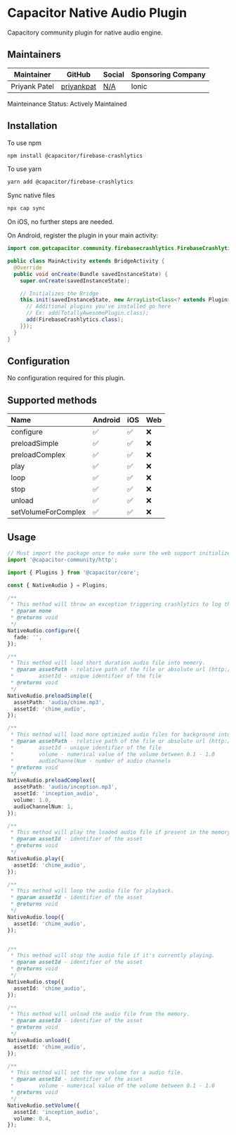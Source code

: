 # Capacitor Native Audio Plugin

Capacitory community plugin for native audio engine.

## Maintainers

| Maintainer | GitHub | Social | Sponsoring Company |
| -----------| -------| -------| -------------------|
| Priyank Patel | [priyankpat](https://github.com/priyankpat) | [N/A](https://twitter.com) | Ionic |

Mainteinance Status: Actively Maintained

## Installation

To use npm

```bash
npm install @capacitor/firebase-crashlytics
```

To use yarn

```bash
yarn add @capacitor/firebase-crashlytics
```

Sync native files

```bash
npx cap sync
```

On iOS, no further steps are needed.

On Android, register the plugin in your main activity:

```java
import com.getcapacitor.community.firebasecrashlytics.FirebaseCrashlytics;

public class MainActivity extends BridgeActivity {
  @Override
  public void onCreate(Bundle savedInstanceState) {
    super.onCreate(savedInstanceState);

    // Initializes the Bridge
    this.init(savedInstanceState, new ArrayList<Class<? extends Plugin>>() {{
      // Additional plugins you've installed go here
      // Ex: add(TotallyAwesomePlugin.class);
      add(FirebaseCrashlytics.class);
    }});
  }
}
```

## Configuration

No configuration required for this plugin.

## Supported methods

| Name  | Android | iOS | Web
| :---- | :--- | :--- | :--- |
| configure | ✅ | ✅ | ❌ 
| preloadSimple | ✅ | ✅ | ❌ 
| preloadComplex | ✅ | ✅ | ❌ 
| play | ✅ | ✅ | ❌ 
| loop | ✅ | ✅ | ❌ 
| stop | ✅ | ✅ | ❌ 
| unload | ✅ | ✅ | ❌ 
| setVolumeForComplex | ✅ | ✅ | ❌ 

## Usage

```typescript
// Must import the package once to make sure the web support initializes
import '@capacitor-community/http';

import { Plugins } from '@capacitor/core';

const { NativeAudio } = Plugins;

/**
 * This method will throw an exception triggering crashlytics to log the event.
 * @param none
 * @returns void
 */
NativeAudio.configure({
  fade: '',
});

/**
 * This method will load short duration audio file into memory.
 * @param assetPath - relative path of the file or absolute url (http://)
 *        assetId - unique identifier of the file
 * @returns void
 */
NativeAudio.preloadSimple({
  assetPath: 'audio/chime.mp3',
  assetId: 'chime_audio',
});

/**
 * This method will load more optimized audio files for background into memory.
 * @param assetPath - relative path of the file or absolute url (http://)
 *        assetId - unique identifier of the file
 *        volume - numerical value of the volume between 0.1 - 1.0
 *        audioChannelNum - number of audio channels
 * @returns void
 */
NativeAudio.preloadComplex({
  assetPath: 'audio/inception.mp3',
  assetId: 'inception_audio',
  volume: 1.0,
  audioChannelNum: 1,
});

/**
 * This method will play the loaded audio file if present in the memory.
 * @param assetId - identifier of the asset
 * @returns void
 */
NativeAudio.play({
  assetId: 'chime_audio',
});

/**
 * This method will loop the audio file for playback.
 * @param assetId - identifier of the asset
 * @returns void
 */
NativeAudio.loop({
  assetId: 'chime_audio',
});


/**
 * This method will stop the audio file if it's currently playing.
 * @param assetId - identifier of the asset
 * @returns void
 */
NativeAudio.stop({
  assetId: 'chime_audio',
});

/**
 * This method will unload the audio file from the memory.
 * @param assetId - identifier of the asset
 * @returns void
 */
NativeAudio.unload({
  assetId: 'chime_audio',
});

/**
 * This method will set the new volume for a audio file.
 * @param assetId - identifier of the asset
 *        volume - numerical value of the volume between 0.1 - 1.0
 * @returns void
 */
NativeAudio.setVolume({
  assetId: 'inception_audio',
  volume: 0.4,
});
```
